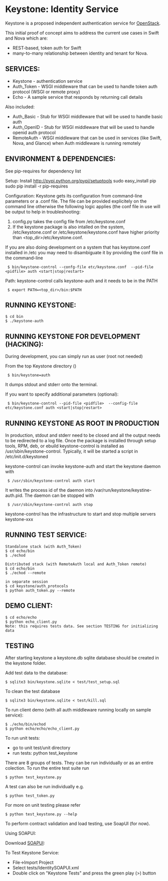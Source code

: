 Keystone: Identity Service
==========================

Keystone is a proposed independent authentication service for [OpenStack](http://www.openstack.org).

This initial proof of concept aims to address the current use cases in Swift and Nova which are:

* REST-based, token auth for Swift
* many-to-many relationship between identity and tenant for Nova.


SERVICES:
---------

* Keystone    - authentication service
* Auth_Token  - WSGI middleware that can be used to handle token auth protocol (WSGI or remote proxy)
* Echo        - A sample service that responds by returning call details

Also included:

* Auth_Basic  - Stub for WSGI middleware that will be used to handle basic auth
* Auth_OpenID - Stub for WSGI middleware that will be used to handle openid auth protocol
* RemoteAuth  - WSGI middleware that can be used in services (like Swift, Nova, and Glance) when Auth middleware is running remotely


ENVIRONMENT & DEPENDENCIES:
---------------------------
See pip-requires for dependency list

Setup:
Install http://pypi.python.org/pypi/setuptools
    sudo easy_install pip
    sudo pip install -r pip-requires

Configuration:
Keystone gets its configuration from command-line parameters or a .conf file. The file can be provided explicitely
on the command line otherwise the following logic applies (the conf file in use will be output to help
in troubleshooting:

1. config.py takes the config file from <topdir>/etc/keystone.conf
2. If the keystone package is also intalled on the system,
    /etc/keystone.conf or /etc/keystone/keystone.conf have higher priority than <top_dir>/etc/keystone.conf.

If you are also doing development on a system that has keystone.conf installed in /etc you may need to disambiguate it by providing the conf file in the command-line

     $ bin/keystone-control --confg-file etc/keystone.conf  --pid-file <pidfile> auth <start|stop|restart>

Path:
keystone-control calls keystone-auth and it needs to be in the PATH

     $ export PATH=<top_dir>/bin:$PATH


RUNNING KEYSTONE:
-----------------

    $ cd bin
    $ ./keystone-auth


RUNNING KEYSTONE FOR DEVELOPMENT (HACKING):
------------------------------

During  development, you can simply run as user (root not needed)

From the top Keystone directory (<topdir>)

     $ bin/keystone=auth

It dumps stdout and stderr onto the terminal.

If you want to specify additional parameters (optional):

     $ bin/keystone-control --pid-file <pidfile>  --config-file etc/keystone.conf auth <start|stop|restart>

RUNNING KEYSTONE AS ROOT IN PRODUCTION
--------------------------------------
In production, stdout and stderr need to be closed and all the output needs to be redirected to a log file.
Once the package is installed through setup tools, RPM, deb, or ebuild keystone-control is installed as /usr/sbin/keystone-control. Typically, it will be started a script in /etc/init.d/keystoned

keystone-control can invoke keystone-auth and start the keystone daemon with 

     $ /usr/sbin/keystone-control auth start

It writes the process id of the daemon into /var/run/keystone/keystine-auth.pid.
The daemon can be stopped with
 
     $ /usr/sbin/keystone-control auth stop

keystone-control has the infrastructure to start and stop multiple servers keystone-xxx  


RUNNING TEST SERVICE:
---------------------

    Standalone stack (with Auth_Token)
    $ cd echo/bin
    $ ./echod

    Distributed stack (with RemoteAuth local and Auth_Token remote)
    $ cd echo/bin
    $ ./echod --remote

    in separate session
    $ cd keystone/auth_protocols
    $ python auth_token.py --remote


DEMO CLIENT:
---------------------
    $ cd echo/echo
    $ python echo_client.py
    Note: this requires tests data. See section TESTING for initializing data


TESTING
-------

After starting keystone a keystone.db sqlite database should be created in the keystone folder.

Add test data to the database:

    $ sqlite3 bin/keystone.sqlite < test/test_setup.sql

To clean the test database

    $ sqlite3 bin/keystone.sqlite < test/kill.sql

To run client demo (with all auth middleware running locally on sample service):

    $ ./echo/bin/echod
    $ python echo/echo/echo_client.py

To run unit tests:
* go to unit test/unit directory
* run tests: python test_keystone

There are 8 groups of tests. They can be run individually or as an entire colection. To run the entire test suite run

    $ python test_keystone.py

A test can also be run individually e.g.

    $ python test_token.py

For more on unit testing please refer

    $ python test_keystone.py --help


To perform contract validation and load testing, use SoapUI (for now).

Using SOAPUI:

Download [SOAPUI](http://sourceforge.net/projects/soapui/files/):

To Test Keystone Service:

* File->Import Project
* Select tests/IdentitySOAPUI.xml
* Double click on "Keystone Tests" and press the green play (>) button
